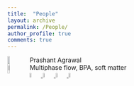 ```yaml
---
title:  "People"
layout: archive
permalink: /People/
author_profile: true
comments: true
---
```

<a href="https://www.northumbria.ac.uk"> <img src="{{ site.url }}{{ site.baseurl }}/assets/profiles/profile_im_PA.png" alt="PA" style="float: left;width: 10%"/> </a>
Prashant Agrawal <br>
Multiphase flow, BPA, soft matter <br>
<a href="https://www.northumbria.ac.uk"> <img src="{{ site.url }}{{ site.baseurl }}/assets/profiles/google.png" alt="PA" style="width: 5%"/> </a>
<a href="https://www.northumbria.ac.uk"> <img src="{{ site.url }}{{ site.baseurl }}/assets/profiles/linkedin.png" alt="PA" style="width: 5%"/> </a>
<a href="https://www.northumbria.ac.uk"> <img src="{{ site.url }}{{ site.baseurl }}/assets/profiles/rg.png" alt="PA" style="width: 5%"/> </a>
<a href="https://www.northumbria.ac.uk"> <img src="{{ site.url }}{{ site.baseurl }}/assets/profiles/nu.png" alt="PA" style="width: 5%"/> </a>




